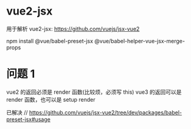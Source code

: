# vue2-jsx
用于解析 vue2-jsx: https://github.com/vuejs/jsx-vue2

npm install @vue/babel-preset-jsx @vue/babel-helper-vue-jsx-merge-props

# 问题 1

vue2 的返回必须是 render 函数(比较烦，必须写 this)
vue3 的返回可以是 render 函数，也可以是 setup render

已解决 // https://github.com/vuejs/jsx-vue2/tree/dev/packages/babel-preset-jsx#usage